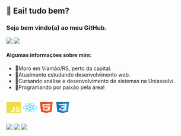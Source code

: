 ## 👋 Eai! tudo bem?
### Seja bem vindo(a) ao meu GitHub.

<div style="display: inline_block">
  <img height="180em" src="https://github-readme-stats.vercel.app/api?username=bruno-adf&show_icons=true&theme=dracula&include_all_commits=true&count_private=true"/>
  <img height="180em" src="https://github-readme-stats.vercel.app/api/top-langs/?username=bruno-adf&layout=compact&langs_count=7&theme=dracula"/>
<div>

#### Algumas informações sobre mim:


- 📍Moro em Viamão/RS, perto da capital.
- 🌱Atualmente estudando desenvolvimento web.
- 🎒Cursando análise e desenvolvimento de sistemas na Uniasselvi.
- 💖Programando por paixão pela área!

<div style="display: inline_block"><br>
  <img align="center" alt="Js" height="30" width="40" src="https://raw.githubusercontent.com/devicons/devicon/master/icons/javascript/javascript-plain.svg">
  <img align="center" alt="React" height="30" width="40" src="https://raw.githubusercontent.com/devicons/devicon/master/icons/react/react-original.svg">
  <img align="center" alt="HTML" height="30" width="40" src="https://raw.githubusercontent.com/devicons/devicon/master/icons/html5/html5-original.svg">
  <img align="center" alt="CSS" height="30" width="40" src="https://raw.githubusercontent.com/devicons/devicon/master/icons/css3/css3-original.svg">
</div>

## 

<div> 
 <a href="https://discord.com/channels/@me/Bruno-adf#9341/" target="_blank"><img src="https://img.shields.io/badge/Discord-7289DA?style=for-the-badge&logo=discord&logoColor=white" target="_blank"></a> 
  <a href = "mailto:brunoadf.dev@gmail.com"><img src="https://img.shields.io/badge/-Gmail-%23333?style=for-the-badge&logo=gmail&logoColor=white" target="_blank"></a>
  <a href="https://www.linkedin.com/in/brunoadf/" target="_blank"><img src="https://img.shields.io/badge/-LinkedIn-%230077B5?style=for-the-badge&logo=linkedin&logoColor=white" target="_blank"></a> 
  
</div>
